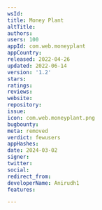 ```yaml
---
wsId: 
title: Money Plant
altTitle: 
authors: 
users: 100
appId: com.web.moneyplant
appCountry: 
released: 2022-04-26
updated: 2022-06-14
version: '1.2'
stars: 
ratings: 
reviews: 
website: 
repository: 
issue: 
icon: com.web.moneyplant.png
bugbounty: 
meta: removed
verdict: fewusers
appHashes: 
date: 2024-03-02
signer: 
twitter: 
social: 
redirect_from: 
developerName: Anirudh1
features: 

---
```


